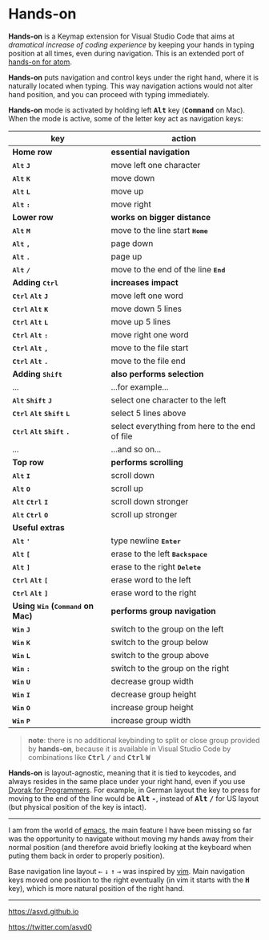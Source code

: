 **Hands-on**
============

**Hands-on** is a Keymap extension for Visual Studio Code that aims at *dramatical increase of coding experience* by keeping your hands in typing position at all times, even during navigation. This is an extended port of [hands-on for atom](https://atom.io/packages/hands-on).

**Hands-on** puts navigation and control keys under the right hand, where it is naturally located when typing. This way navigation actions would not alter hand position, and you can proceed with typing immediately.

**Hands-on** mode is activated by holding left <kbd>**Alt**</kbd> key (<kbd>**Command**</kbd> on Mac). When the mode is active, some of the letter key act as navigation keys:


| key | action|
|-|-|
| **Home row** | **essential navigation** |
| <kbd>**Alt**</kbd> <kbd>**J**</kbd> | move left one character |
| <kbd>**Alt**</kbd> <kbd>**K**</kbd> | move down |
| <kbd>**Alt**</kbd> <kbd>**L**</kbd> | move up |
| <kbd>**Alt**</kbd> <kbd>**:**</kbd> | move right |
| **Lower row** | **works on bigger distance** |
| <kbd>**Alt**</kbd> <kbd>**M**</kbd> | move to the line start <kbd>**Home**</kbd> |
| <kbd>**Alt**</kbd> <kbd>**,**</kbd> | page down |
| <kbd>**Alt**</kbd> <kbd>**.**</kbd> | page up |
| <kbd>**Alt**</kbd> <kbd>**/**</kbd> | move to the end of the line <kbd>**End**</kbd> |
| **Adding** <kbd>**Ctrl**</kbd> | **increases impact** |
| <kbd>**Ctrl**</kbd> <kbd>**Alt**</kbd> <kbd>**J**</kbd> | move left one word |
| <kbd>**Ctrl**</kbd> <kbd>**Alt**</kbd> <kbd>**K**</kbd> | move down 5 lines |
| <kbd>**Ctrl**</kbd> <kbd>**Alt**</kbd> <kbd>**L**</kbd> | move up 5 lines |
| <kbd>**Ctrl**</kbd> <kbd>**Alt**</kbd> <kbd>**:**</kbd> | move right one word |
| <kbd>**Ctrl**</kbd> <kbd>**Alt**</kbd> <kbd>**,**</kbd> | move to the file start |
| <kbd>**Ctrl**</kbd> <kbd>**Alt**</kbd> <kbd>**.**</kbd> | move to the file end |
| **Adding** <kbd>**Shift**</kbd> | **also performs selection** |
| ... | ...for example... |
| <kbd>**Alt**</kbd> <kbd>**Shift**</kbd> <kbd>**J**</kbd> | select one character to the left |
| <kbd>**Ctrl**</kbd> <kbd>**Alt**</kbd> <kbd>**Shift**</kbd> <kbd>**L**</kbd> | select 5 lines above |
| <kbd>**Ctrl**</kbd> <kbd>**Alt**</kbd> <kbd>**Shift**</kbd> <kbd>**.**</kbd> | select everything from here to the end of file |
| ... | ...and so on... |
| **Top row** | **performs scrolling** |
| <kbd>**Alt**</kbd> <kbd>**I**</kbd> | scroll down |
| <kbd>**Alt**</kbd> <kbd>**O**</kbd> | scroll up |
| <kbd>**Alt**</kbd> <kbd>**Ctrl**</kbd> <kbd>**I**</kbd> | scroll down stronger |
| <kbd>**Alt**</kbd> <kbd>**Ctrl**</kbd> <kbd>**O**</kbd> | scroll up stronger |
| **Useful extras** ||
| <kbd>**Alt**</kbd> <kbd>**'**</kbd> | type newline <kbd>**Enter**</kbd>|
| <kbd>**Alt**</kbd> <kbd>**[**</kbd> | erase to the left <kbd>**Backspace**</kbd>|
| <kbd>**Alt**</kbd> <kbd>**]**</kbd> | erase to the right <kbd>**Delete**</kbd>|
| <kbd>**Ctrl**</kbd> <kbd>**Alt**</kbd> <kbd>**[**</kbd> | erase word to the left |
| <kbd>**Ctrl**</kbd> <kbd>**Alt**</kbd> <kbd>**]**</kbd> | erase word to the right |
| **Using** <kbd>**Win**</kbd> **(**<kbd>**Command**</kbd> **on Mac)** | **performs group navigation** |
| <kbd>**Win**</kbd> <kbd>**J**</kbd> | switch to the group on the left |
| <kbd>**Win**</kbd> <kbd>**K**</kbd> | switch to the group below |
| <kbd>**Win**</kbd> <kbd>**L**</kbd> | switch to the group above |
| <kbd>**Win**</kbd> <kbd>**:**</kbd> | switch to the group on the right |
| <kbd>**Win**</kbd> <kbd>**U**</kbd> | decrease group width |
| <kbd>**Win**</kbd> <kbd>**I**</kbd> | decrease group height |
| <kbd>**Win**</kbd> <kbd>**O**</kbd> | increase group height |
| <kbd>**Win**</kbd> <kbd>**P**</kbd> | increase group width |


> **note**: there is no additional keybinding to split or close group provided by **hands-on**, because it is available in Visual Studio Code by combinations like <kbd>**Ctrl**</kbd> <kbd>**/**</kbd> and  <kbd>**Ctrl**</kbd> <kbd>**W**</kbd>

**Hands-on** is layout-agnostic, meaning that it is tied to keycodes, and always resides in the same place under your right hand, even if you use [Dvorak for Programmers](https://github.com/asvd/programmer-dvorak-eu). For example, in German layout the key to press for moving to the end of the line would be <kbd>**Alt**</kbd> <kbd>**-**</kbd>, instead of <kbd>**Alt**</kbd> <kbd>**/**</kbd> for US layout (but physical position of the key is intact).


---

I am from the world of [emacs](https://www.gnu.org/software/emacs/), the main feature I have been missing so far was the opportunity to navigate without moving my hands away from their normal position (and therefore avoid briefly looking at the keyboard when puting them back in order to properly position).

Base navigation line layout <kbd>←</kbd> <kbd>↓</kbd> <kbd>↑</kbd> <kbd>→</kbd> was inspired by [vim](https://www.vim.org/). Main navigation keys moved one position to the right eventually (in vim it starts with the <kbd>**H**</kbd> key), which is more natural position of the right hand.

---

https://asvd.github.io

https://twitter.com/asvd0